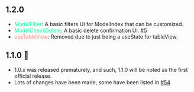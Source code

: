 ## 1.2.0
- <span style="color:mediumspringgreen">ModelFilter</span>: A basic filters UI for ModelIndex that can be customized.
- <span style="color:mediumspringgreen">ModelCheckDelete</span>: A basic delete confirmation UI. [#5](https://github.com/autoinvent/conveyor/issues/5)
- <span style="color:salmon">useTableView</span>: Removed due to just being a useState for tableView.

## 1.1.0 🎉
- 1.0.x was released prematurely, and such, 1.1.0 will be noted as the first official release.
- Lots of changes have been made, some have been listed in [#54](https://github.com/autoinvent/conveyor/pull/54) 